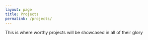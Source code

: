 ```yaml
---
layout: page
title: Projects
permalink: /projects/
---
```

This is where worthy projects will be showcased in all of their glory 
